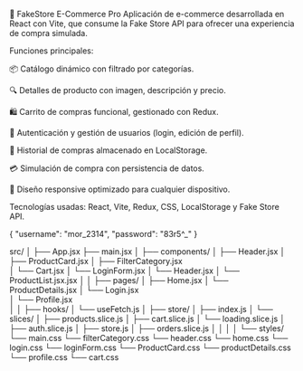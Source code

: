 🛒 FakeStore E-Commerce Pro
Aplicación de e-commerce desarrollada en React con Vite, que consume la Fake Store API para ofrecer una experiencia de compra simulada.

Funciones principales:

📦 Catálogo dinámico con filtrado por categorías.

🔍 Detalles de producto con imagen, descripción y precio.

🛍 Carrito de compras funcional, gestionado con Redux.

👤 Autenticación y gestión de usuarios (login, edición de perfil).

🧾 Historial de compras almacenado en LocalStorage.

💳 Simulación de compra con persistencia de datos.

📱 Diseño responsive optimizado para cualquier dispositivo.

Tecnologías usadas: React, Vite, Redux, CSS, LocalStorage y Fake Store API.


{
  "username": "mor_2314",
  "password": "83r5^_"
}


src/
│
├── App.jsx
├── main.jsx
│
├── components/
│   ├── Header.jsx
│   ├── ProductCard.jsx
│   ├── FilterCategory.jsx                      
│   └── Cart.jsx
│   └── LoginForm.jsx 
│   └── Header.jsx 
│   └── ProductList.jsx.jsx 
│
│
├── pages/
│   ├── Home.jsx
│   └── ProductDetails.jsx
│   └── Login.jsx  
│   └── Profile.jsx  
│
│
├── hooks/
│   └── useFetch.js
│
├── store/
│   ├── index.js
│   └── slices/
│       ├── products.slice.js
│       ├── cart.slice.js
│       └── loading.slice.js
│       ├── auth.slice.js
│       ├── store.js
│       ├── orders.slice.js
│
│
│
│ 
└── styles/
    └── main.css
    └── filterCategory.css
    └── header.css
    └── home.css
    └── login.css
    └── loginForm.css
    └── ProductCard.css
    └── productDetails.css
    └── profile.css
    └── cart.css
